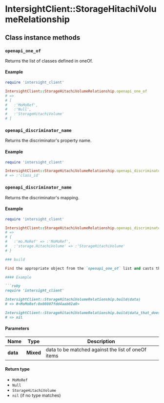 # IntersightClient::StorageHitachiVolumeRelationship

## Class instance methods

### `openapi_one_of`

Returns the list of classes defined in oneOf.

#### Example

```ruby
require 'intersight_client'

IntersightClient::StorageHitachiVolumeRelationship.openapi_one_of
# =>
# [
#   :'MoMoRef',
#   :'Null',
#   :'StorageHitachiVolume'
# ]
```

### `openapi_discriminator_name`

Returns the discriminator's property name.

#### Example

```ruby
require 'intersight_client'

IntersightClient::StorageHitachiVolumeRelationship.openapi_discriminator_name
# => :'class_id'
```

### `openapi_discriminator_name`

Returns the discriminator's mapping.

#### Example

```ruby
require 'intersight_client'

IntersightClient::StorageHitachiVolumeRelationship.openapi_discriminator_mapping
# =>
# {
#   :'mo.MoRef' => :'MoMoRef',
#   :'storage.HitachiVolume' => :'StorageHitachiVolume'
# }

### build

Find the appropriate object from the `openapi_one_of` list and casts the data into it.

#### Example

```ruby
require 'intersight_client'

IntersightClient::StorageHitachiVolumeRelationship.build(data)
# => #<MoMoRef:0x00007fdd4aab02a0>

IntersightClient::StorageHitachiVolumeRelationship.build(data_that_doesnt_match)
# => nil
```

#### Parameters

| Name | Type | Description |
| ---- | ---- | ----------- |
| **data** | **Mixed** | data to be matched against the list of oneOf items |

#### Return type

- `MoMoRef`
- `Null`
- `StorageHitachiVolume`
- `nil` (if no type matches)

